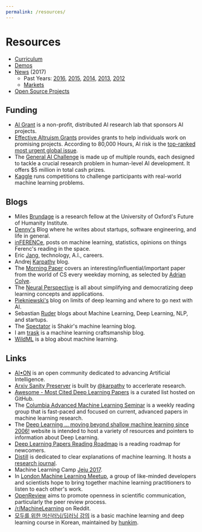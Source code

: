 ```yaml
---
permalink: /resources/
---
```

# Resources

* [Curriculum](http://realai.org/resources/curriculum/)
* [Demos](http://realai.org/resources/demos/)
* [News](http://realai.org/news/) (2017)
    * Past Years: [2016](http://realai.org/news/2016/), [2015](http://realai.org/news/2015/), [2014](http://realai.org/news/2014/), [2013](http://realai.org/news/2013/), [2012](http://realai.org/news/2012/)
    * [Markets](http://realai.org/news/markets/)
* [Open Source Projects](http://realai.org/resources/open-source-projects/)

## Funding

* [AI Grant](https://aigrant.org/) is a non-profit, distributed AI research lab that sponsors AI projects.
* [Effective Altruism Grants](https://www.effectivealtruism.org/grants/) provides grants to help individuals work on promising projects. According to 80,000 Hours, AI risk is the [top-ranked most urgent global issue](https://80000hours.org/articles/cause-selection/).
* The [General AI Challenge](https://www.general-ai-challenge.org/) is made up of multiple rounds, each designed to tackle a crucial research problem in human-level AI development. It offers $5 million in total cash prizes.
* [Kaggle](https://www.kaggle.com/) runs competitions to challenge participants with real-world machine learning problems.

## Blogs

* Miles [Brundage](http://www.milesbrundage.com/blog-posts) is a research fellow at the University of Oxford's Future of Humanity Institute.
* [Denny's](http://blog.dennybritz.com/) Blog where he writes about startups, software engineering, and life in general.
* [inFERENCe](http://www.inference.vc/), posts on machine learning, statistics, opinions on things Ferenc's reading in the space.
* Eric [Jang](http://blog.evjang.com/), technology, A.I., careers.
* Andrej [Karpathy](http://karpathy.github.io/) blog.
* The [Morning Paper](https://blog.acolyer.org/) covers an interesting/influential/important paper from the world of CS every weekday morning, as selected by [Adrian Colye](https://twitter.com/adriancolyer).
* The [Neural Perspective](https://theneuralperspective.com/) is all about simplifying and democratizing deep learning concepts and applications.
* [Piekniewski's](http://blog.piekniewski.info/) blog on limits of deep learning and where to go next with AI.
* Sebastian [Ruder](http://sebastianruder.com/) blogs about Machine Learning, Deep Learning, NLP, and startups.
* The [Spectator](http://blog.shakirm.com/) is Shakir's machine learning blog.
* I am [trask](https://iamtrask.github.io/) is a machine learning craftsmanship blog.
* [WildML](http://www.wildml.com/) is a blog about machine learning.

## Links

* [AI•ON](http://ai-on.org/) is an open community dedicated to advancing Artificial Intelligence.
* [Arxiv Sanity Preserver](http://www.arxiv-sanity.com/) is built by [@karpathy](https://twitter.com/karpathy) to accerlerate research.
* [Awesome - Most Cited Deep Learning Papers](https://github.com/terryum/awesome-deep-learning-papers) is a curated list hosted on GitHub.
* The [Columbia Advanced Machine Learning Seminar](https://casmls.github.io/) is a weekly reading group that is fast-paced and focused on current, advanced papers in machine learning research.
* The [Deep Learning … moving beyond shallow machine learning since 2006!](http://deeplearning.net/) website is intended to host a variety of resources and pointers to information about Deep Learning.
* [Deep Learning Papers Reading Roadmap](https://github.com/songrotek/Deep-Learning-Papers-Reading-Roadmap) is a reading roadmap for newcomers.
* [Distill](http://distill.pub/) is dedicated to clear explanations of machine learning. It hosts a [research journal](http://distill.pub/journal/).
* Machine Learning Camp [Jeju 2017](https://github.com/TensorFlowKR/MLJejuCamp).
* In [London Machine Learning Meetup](https://www.meetup.com/London-Machine-Learning-Meetup/), a group of like-minded developers and scientists hope to bring together machine learning practitioners to listen to each other's work.
* [OpenReview](https://openreview.net/) aims to promote openness in scientific communication, particularly the peer review process.
* [/r/MachineLearning](https://www.reddit.com/r/MachineLearning/) on Reddit.
* [모두를 위한 머신러닝/딥러닝 강의](http://hunkim.github.io/ml/) is a basic machine learning and deep learning course in Korean, maintained by [hunkim](https://github.com/hunkim).
